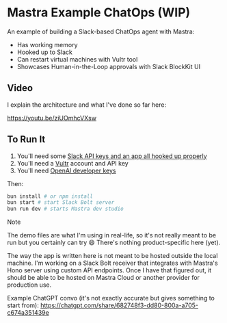 # Mastra Example ChatOps (WIP)

An example of building a Slack-based ChatOps agent with Mastra:

- Has working memory
- Hooked up to Slack
- Can restart virtual machines with Vultr tool
- Showcases Human-in-the-Loop approvals with Slack BlockKit UI

## Video

I explain the architecture and what I've done so far here:

https://youtu.be/ziUOmhcVXsw

## To Run It

1. You'll need some [Slack API keys and an app all hooked up properly](https://tools.slack.dev/bolt-js/getting-started/)
2. You'll need a [Vultr](https://vultr.com) account and API key
3. You'll need [OpenAI developer keys](https://platform.openai.com)

Then:

```sh
bun install # or npm install
bun start # start Slack Bolt server
bun run dev # starts Mastra dev studio
```

> [!NOTE]
> The demo files are what I'm using in real-life, so it's not really meant to be run but you certainly can try 😄 There's nothing product-specific here (yet).

The way the app is written here is not meant to be hosted outside the local machine. I'm working on a Slack Bolt receiver that integrates with Mastra's Hono server using custom API endpoints. Once I have that figured out, it should be able to be hosted on Mastra Cloud or another provider for production use.

Example ChatGPT convo (it's not exactly accurate but gives something to start from): https://chatgpt.com/share/682748f3-dd80-800a-a705-c674a351439e
